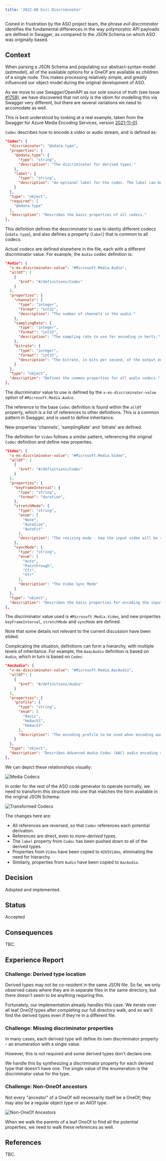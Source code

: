 ```yaml
---
title: '2022-08 Evil Discriminator'
---
```


Coined in frustration by the ASO project team, the phrase *evil discriminator* identifies the fundamental differences in the way polymorphic API payloads are defined in Swagger, as compared to the JSON Schema on which ASO was originally based.

## Context

When parsing a JSON Schema and populating our abstract-syntax-model (astmodel), all of the available options for a OneOf are available as children of a single node. This makes processing relatively simple, and greatly influenced our object model during the original development of ASO.

As we move to use Swagger/OpenAPI as our sole source of truth (see Issue [#1758](https://github.com/Azure/azure-service-operator/issues/1758)), we have discovered that not only is the idiom for modelling this via Swagger very different, but there are several variations we need to accomodate as well.

This is best understood by looking at a real example, taken from the Swagger for Azure Media Encoding Services, version [2021-11-01](https://github.com/Azure/azure-rest-api-specs/tree/main/specification/mediaservices/resource-manager/Microsoft.Media/Encoding/stable/2021-11-01).

`Codec` describes how to encode a video or audio stream, and is defined as:

```json
"Codec": {
  "discriminator": "@odata.type",
  "properties": {
    "@odata.type": {
      "type": "string",
      "description": "The discriminator for derived types."
    },
    "label": {
      "type": "string",
      "description": "An optional label for the codec. The label can be used to control muxing behavior."
    }
  },
  "type": "object",
  "required": [
    "@odata.type"
  ],
  "description": "Describes the basic properties of all codecs."
},
```

This definition defines the descriminator to use to identiy different codecs (`odata.type`), and also defines a property (`label`) that is common to all codecs.

Actual codecs are defined elsewhere in the file, each with a different discriminator value. For example, the `Audio` codec definition is:

```json
"Audio": {
  "x-ms-discriminator-value": "#Microsoft.Media.Audio",
  "allOf": [
    {
      "$ref": "#/definitions/Codec"
    }
  ],
  "properties": {
    "channels": {
      "type": "integer",
      "format": "int32",
      "description": "The number of channels in the audio."
    },
    "samplingRate": {
      "type": "integer",
      "format": "int32",
      "description": "The sampling rate to use for encoding in hertz."
    },
    "bitrate": {
      "type": "integer",
      "format": "int32",
      "description": "The bitrate, in bits per second, of the output encoded audio."
    }
  },
  "type": "object",
  "description": "Defines the common properties for all audio codecs."
},
```

The discriminator value to use is defined by the `x-ms-discriminator-value` option of `#Microsoft.Media.Audio`.

The reference to the base `Codec` definition is found within the `allOf` property, which is a list of references to other definitions. This is a common pattern in Swagger, and is used to define inheritance.

New properties 'channels', 'samplingRate' and 'bitrate' are defined.

The definition for `Video` follows a similar pattern, referencing the original `Codec` definition and define new properties.

```json
"Video": {
  "x-ms-discriminator-value": "#Microsoft.Media.Video",
  "allOf": [
    {
      "$ref": "#/definitions/Codec"
    }
  ],
  "properties": {
    "keyFrameInterval": {
      "type": "string",
      "format": "duration",
    },
    "stretchMode": {
      "type": "string",
      "enum": [
        "None",
        "AutoSize",
        "AutoFit"
      ],
      "description": "The resizing mode - how the input video will be resized to fit the desired output resolution(s). Default is AutoSize"
    },
    "syncMode": {
      "type": "string",
      "enum": [
        "Auto",
        "Passthrough",
        "Cfr",
        "Vfr"
      ],
      "description": "The Video Sync Mode"
    }
  },
  "type": "object",
  "description": "Describes the basic properties for encoding the input video."
},
```

The discriminator value used is `#Microsoft.Media.Video`, and new properties `keyFrameInterval`, `stretchMode` and `syncMode` are defined.

Note that some details not relevant to the current discussion have been elided.

Complicating the situation, definitions can form a hierarchy, with multiple levels of inheritance. For example, the `AaacAudio` definition is based on `Audio`, which in turn is based on `Codec`:

```json
"AacAudio": {
  "x-ms-discriminator-value": "#Microsoft.Media.AacAudio",
  "allOf": [
    {
      "$ref": "#/definitions/Audio"
    }
  ],
  "properties": {
    "profile": {
      "type": "string",
      "enum": [
        "AacLc",
        "HeAacV1",
        "HeAacV2"
      ],
      "description": "The encoding profile to be used when encoding audio with AAC."
    }
  },
  "type": "object",
  "description": "Describes Advanced Audio Codec (AAC) audio encoding settings."
},
```

We can depict these relationships visually:

![Media Codecs](images/adr-2022-08-swagger-heirarchy.png)

In order for the rest of the ASO code generator to operate normally, we need to transform this structure into one that matches the form available in the original JSON Schema:

![Transformed Codecs](images/adr-2022-08-post-transform.png)

The changes here are:

* All references are reversed, so that `Codec` references each potential derivation.
* References are direct, even to *more-derived* types.
* The `label` property from `Codec` has been pushed down to all of the derived types.
* Properties from `Video` have been copied to `H265Video`, eliminating the need for hierarchy.
* Similarly, properties from `Audio` have been copied to `AacAudio`.


## Decision

Adopted and implemented.

## Status

Accepted

## Consequences

TBC.

## Experience Report

### Challenge: Derived type location

Derived types may not be co-resident in the same JSON file. So far, we only observed cases where they are in separate files in the same directory, but there doesn't seem to be anything requiring this. 

Fortunately, our implementation already handles this case. We iterate over all leaf *OneOf* types after completing our full directory walk, and so we'll find the derived types even if they're in a different file.

### Challenge: Missing discriminator properties

In many cases, each derived type will define its own discriminator property - an enumeration with a single value. 

However, this is not required and some derived types don't declare one.

We handle this by synthesizing a discriminator property for each derived type that doesn't have one. The single value of the enumeration is the discriminator value for the type.

### Challenge: Non-OneOf ancestors

Not every "ancestor" of a OneOf will necessarily itself be a OneOf; they may also be a regular object type or an AllOf type. 

![Non-OneOf Ancestors](images/adr-2022-08-non-oneof-ancestors.png)

When we walk the parents of a leaf OneOf to find all the potential properties, we need to walk these references as well.

## References

TBC.
